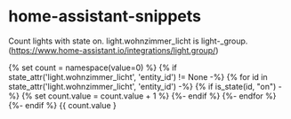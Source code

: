 # home-assistant-snippets



Count lights with state on. light.wohnzimmer_licht is light-_group. (https://www.home-assistant.io/integrations/light.group/)

{% set count = namespace(value=0) %}
{% if state_attr('light.wohnzimmer_licht', 'entity_id') != None -%}
  {% for id in state_attr('light.wohnzimmer_licht', 'entity_id') -%}
    {% if is_state(id, "on") -%}
      {% set count.value = count.value + 1 %}
    {%- endif %}
  {%- endfor %}
{%- endif %}
{{ count.value }
